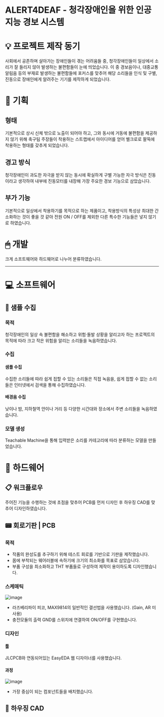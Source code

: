 # ALERT4DEAF - 청각장애인을 위한 인공지능 경보 시스템

# 💡 프로젝트 제작 동기
사회에서 공존하며 살아가는 장애인들이 겪는 어려움들 중, 청각장애인들이 일상에서 소리가 잘 들리지 않아 발생하는 불편함들이 눈에 띄었습니다.
이 중 경보음이나, 대중교통 알림음 등의 부재로 발생하는 불편함들에 포커스를 맞추어 해당 소리들을 인식 및 구별, 진동으로 장애인에게 알려주는 기기를 제작하게 되었습니다.

# 📜 기획
## 형태
기본적으로 상시 신체 밖으로 노출이 되어야 하고, 그와 동시에 거동에 불편함을 제공하지 않기 위해
축구팀 주장들이 착용하는 스트랩에서 아이디어를 얻어 벨크로로 팔뚝에 착용하는 형태를 갖추게 되었습니다.

## 경고 방식
청각장애인이 과도한 자극을 받지 않는 동시에 확실하게 구별 가능한 자극 방식은 진동이라고 생각하여
내부에 진동모터를 내장해 가장 주요한 경보 기능으로 삼았습니다.

## 부가 기능
기본적으로 일상에서 착용하기를 목적으로 하는 제품이고, 착용방식의 특성상 최대한 간소화하는 것이 좋을 것 같아
전원 ON / OFF를 제외한 다른 특수한 기능들은 넣지 않기로 하였습니다.

# 🖱 개발
크게 소프트웨어와 하드웨어로 나누어 분류하였습니다.

---

# 💻 소프트웨어
## 🎵 샘플 수집
### 목적
청각장애인의 일상 속 불편함을 해소하고 위험·돌발 상황을 알리고자 하는 프로젝트의 목적에 따라
크고 작은 위험을 알리는 소리들을 녹음하였습니다.
### 수집
#### 샘플 수집
수집한 소리들에 따라 쉽게 접할 수 있는 소리들은 직접 녹음을, 쉽게 접할 수 없는 소리들은 인터넷에서 검색을 통해 수집하였습니다.
#### 배경음 수집
낮이나 밤, 지하철역 안이나 거리 등 다양한 시간대와 장소에서 주변 소리들을 녹음하였습니다.
### 모델 생성
Teachable Machine을 통해 입력받은 소리를 카테고리에 따라 분류하는 모델을 만들었습니다.
# 🔧 하드웨어
## 📋 워크플로우
주어진 기능을 수행하는 것에 초점을 맞추어 PCB를 먼저 디자인 후 하우징 CAD를 맞추어 디자인하였습니다.
## 📟 회로기판 | PCB
### 목적
- 작품의 완성도를 추구하기 위해 테스트 회로를 기반으로 기판을 제작했습니다.
- 몸에 부착되는 웨어러블에 속하기에 크기의 최소화를 목표로 삼았습니다.
- 부품 구성을 최소화하고 THT 부품들로 구성하여 제작이 용이하도록 디자인했습니다.
### 스케매틱
![image](https://github.com/WK-Shim/Alert4Deaf/assets/138008395/64fc0636-1f41-45a0-9bbc-265a156ccbd3)
- 라즈베리파이 피코, MAX9814의 일반적인 결선법을 사용했습니다. (Gain, AR 미사용)
- 충전모듈의 출력 GND를 스위치에 연결하여 ON/OFF를 구현했습니다.
### 디자인
#### 툴
JLCPCB와 연동되어있는 EasyEDA 웹 디자이너를 사용했습니다. 
#### 과정
![image](https://github.com/WK-Shim/Alert4Deaf/assets/138008395/28a8afc2-90f4-4de1-ae97-b7040a7e963d)
- 가장 중심이 되는 컴포넌트들을 배치했습니다.

## 📼 하우징 CAD
